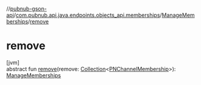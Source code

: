 //[pubnub-gson-api](../../../index.md)/[com.pubnub.api.java.endpoints.objects_api.memberships](../index.md)/[ManageMemberships](index.md)/[remove](remove.md)

# remove

[jvm]\
abstract fun [remove](remove.md)(remove: [Collection](https://docs.oracle.com/javase/8/docs/api/java/util/Collection.html)&lt;[PNChannelMembership](../../com.pubnub.api.java.models.consumer.objects_api.membership/-p-n-channel-membership/index.md)&gt;): [ManageMemberships](index.md)
